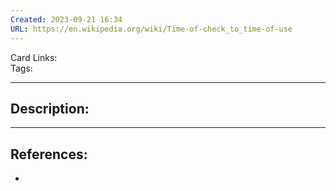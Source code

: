 ```yaml
---
Created: 2023-09-21 16:34
URL: https://en.wikipedia.org/wiki/Time-of-check_to_time-of-use
---
```


Card Links:  
Tags:

---
## Description:





---
## References:
- 